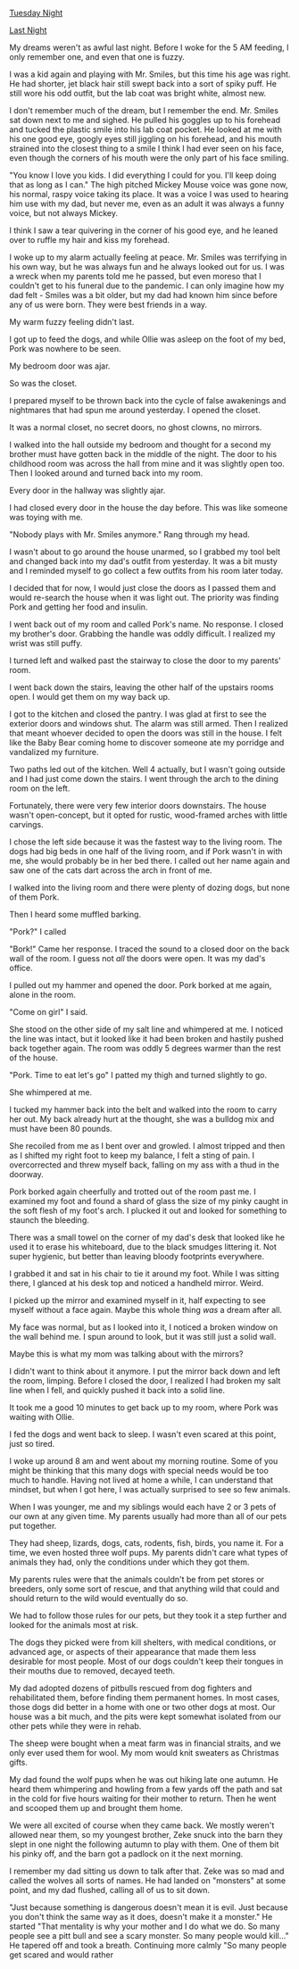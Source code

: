 [Tuesday Night](https://www.reddit.com/r/nosleep/comments/w3btx8/i_agreed_to_housesit_for_my_parents_in_my/?utm_medium=android_app&utm_source=share)

[Last Night ](https://www.reddit.com/r/nosleep/comments/w46vbn/i_agreed_to_housesit_for_my_parents_in_my/?utm_medium=android_app&utm_source=share)

 My dreams weren't as awful last night. Before I woke for the 5 AM feeding, I only remember one, and even that one is fuzzy.

I was a kid again and playing with Mr. Smiles, but this time his age was right. He had shorter, jet black hair still swept back into a sort of spiky puff. He still wore his odd outfit, but the lab coat was bright white, almost new.

I don't remember much of the dream, but I remember the end. Mr. Smiles sat down next to me and sighed. He pulled his goggles up to his forehead and tucked the plastic smile into his lab coat pocket. He looked at me with his one good eye, googly eyes still jiggling on his forehead, and his mouth strained into the closest thing to a smile I think I had ever seen on his face, even though the corners of his mouth were the only part of his face smiling.

"You know I love you kids. I did everything I could for you. I'll keep doing that as long as I can." The high pitched Mickey Mouse voice was gone now, his normal, raspy voice taking its place. It was a voice I was used to hearing him use with my dad, but never me, even as an adult it was always a funny voice, but not always Mickey.

I think I saw a tear quivering in the corner of his good eye, and he leaned over to ruffle my hair and kiss my forehead.

I woke up to my alarm actually feeling at peace. Mr. Smiles was terrifying in his own way, but he was always fun and he always looked out for us. I was a wreck when my parents told me he passed, but even moreso that I couldn't get to his funeral due to the pandemic. I can only imagine how my dad felt - Smiles was a bit older, but my dad had known him since before any of us were born. They were best friends in a way.

My warm fuzzy feeling didn't last.

I got up to feed the dogs, and while Ollie was asleep on the foot of my bed, Pork was nowhere to be seen.

My bedroom door was ajar.

So was the closet.

I prepared myself to be thrown back into the cycle of false awakenings and nightmares that had spun me around yesterday. I opened the closet.

It was a normal closet, no secret doors, no ghost clowns, no mirrors.

I walked into the hall outside my bedroom and thought for a second my brother must have gotten back in the middle of the night. The door to his childhood room was across the hall from mine and it was slightly open too. Then I looked around and turned back into my room.

Every door in the hallway was slightly ajar.

I had closed every door in the house the day before. This was like someone was toying with me. 

"Nobody plays with Mr. Smiles anymore." Rang through my head.

I wasn't about to go around the house unarmed, so I grabbed my tool belt and changed back into my dad's outfit from yesterday. It was a bit musty and I reminded myself to go collect a few outfits from his room later today.

I decided that for now, I would just close the doors as I passed them and would re-search the house when it was light out. The priority was finding Pork and getting her food and insulin.

I went back out of my room and called Pork's name. No response. I closed my brother's door. Grabbing the handle was oddly difficult. I realized my wrist was still puffy.
 
I turned left and walked past the stairway to close the door to my parents' room.

I went back down the stairs, leaving the other half of the upstairs rooms open. I would get them on my way back up.

I got to the kitchen and closed the pantry. I was glad at first to see the exterior doors and windows shut. The alarm was still armed. Then I realized that meant whoever decided to open the doors was still in the house. I felt like the Baby Bear coming home to discover someone ate my porridge and vandalized my furniture.

Two paths led out of the kitchen. Well 4 actually, but I wasn't going outside and I had just come down the stairs. I went through the arch to the dining room on the left.

Fortunately, there were very few interior doors downstairs. The house wasn't open-concept, but it opted for rustic, wood-framed arches with little carvings.

I chose the left side because it was the fastest way to the living room. The dogs had big beds in one half of the living room, and if Pork wasn't in with me, she would probably be in her bed there. I called out her name again and saw one of the cats dart across the arch in front of me.

I walked into the living room and there were plenty of dozing dogs, but none of them Pork.

Then I heard some muffled barking.

"Pork?" I called

"Bork!" Came her response. I traced the sound to a closed door on the back wall of the room. I guess not _all_ the doors were open. It was my dad's office.

I pulled out my hammer and opened the door. Pork borked at me again, alone in the room.

"Come on girl" I said.

She stood on the other side of my salt line and whimpered at me. I noticed the line was intact, but it looked like it had been broken and hastily pushed back together again. The room was oddly 5 degrees warmer than the rest of the house.

"Pork. Time to eat let's go" I patted my thigh and turned slightly to go.

She whimpered at me.

I tucked my hammer back into the belt and walked into the room to carry her out. My back already hurt at the thought, she was a bulldog mix and must have been 80 pounds.

She recoiled from me as I bent over and growled. I almost tripped and then as I shifted my right foot to keep my balance, I felt a sting of pain. I overcorrected and threw myself back, falling on my ass with a thud in the doorway.

Pork borked again cheerfully and trotted out of the room past me. I examined my foot and found a shard of glass the size of my pinky caught in the soft flesh of my foot's arch. I plucked it out and looked for something to staunch the bleeding.

There was a small towel on the corner of my dad's desk that looked like he used it to erase his whiteboard, due to the black smudges littering it. Not super hygienic, but better than leaving bloody footprints everywhere.

I grabbed it and sat in his chair to tie it around my foot. While I was sitting there, I glanced at his desk top and noticed a handheld mirror. Weird.

I picked up the mirror and examined myself in it, half expecting to see myself without a face again. Maybe this whole thing _was_ a dream after all.

My face was normal, but as I looked into it, I noticed a broken window on the wall behind me. I spun around to look, but it was still just a solid wall.

Maybe this is what my mom was talking about with the mirrors?

I didn't want to think about it anymore. I put the mirror back down and left the room, limping. Before I closed the door, I realized I had broken my salt line when I fell, and quickly pushed it back into a solid line.

It took me a good 10 minutes to get back up to my room, where Pork was waiting with Ollie.

I fed the dogs and went back to sleep. I wasn't even scared at this point, just so tired.

I woke up around 8 am and went about my morning routine. Some of you might be thinking that this many dogs with special needs would be too much to handle. Having not lived at home a while, I can understand that mindset, but when I got here, I was actually surprised to see so few animals.

When I was younger, me and my siblings would each have 2 or 3 pets of our own at any given time. My parents usually had more than all of our pets put together.

They had sheep, lizards, dogs, cats, rodents, fish, birds, you name it. For a time, we even hosted three wolf pups. My parents didn't care what types of animals they had, only the conditions under which they got them.

My parents rules were that the animals couldn't be from pet stores or breeders, only some sort of rescue, and that anything wild that could and should return to the wild would eventually do so.

We had to follow those rules for our pets, but they took it a step further and looked for the animals most at risk. 

The dogs they picked were from kill shelters, with medical conditions, or advanced age, or aspects of their appearance that made them less desirable for most people. Most of our dogs couldn't keep their tongues in their mouths due to removed, decayed teeth. 

My dad adopted dozens of pitbulls rescued from dog fighters and rehabilitated them, before finding them permanent homes. In most cases, those dogs did better in a home with one or two other dogs at most. Our house was a bit much, and the pits were kept somewhat isolated from our other pets while they were in rehab.

The sheep were bought when a meat farm was in financial straits, and we only ever used them for wool. My mom would knit sweaters as Christmas gifts.

My dad found the wolf pups when he was out hiking late one autumn. He heard them whimpering and howling from a few yards off the path and sat in the cold for five hours waiting for their mother to return. Then he went and scooped them up and brought them home.

We were all excited of course when they came back. We mostly weren't allowed near them, so my youngest brother, Zeke snuck into the barn they slept in one night the following autumn to play with them. One of them bit his pinky off, and the barn got a padlock on it the next morning.

I remember my dad sitting us down to talk after that. Zeke was so mad and called the wolves all sorts of names. He had landed on "monsters" at some point, and my dad flushed, calling all of us to sit down.

"Just because something is dangerous doesn't mean it is evil. Just because you don't think the same way as it does, doesn't make it a monster." He started "That mentality is why your mother and I do what we do. So many people see a pitt bull and see a scary monster. So many people would kill..." He tapered off and took a breath. Continuing more calmly "So many people get scared and would rather